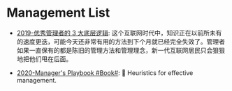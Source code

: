 # Management List

- [2019-优秀管理者的 3 大底层逻辑](https://36kr.com/p/5281522.html): 这个互联网时代中，知识正在以前所未有的速度更迭，可能今天还非常有用的方法到下个月就已经完全失效了。管理者如果一直保有的都是陈旧的管理方法和管理理念，新一代互联网居民只会狠狠地把他们甩在后面。

- [2020-Manager's Playbook #Book#](https://github.com/ksindi/managers-playbook): 📖 Heuristics for effective management.

